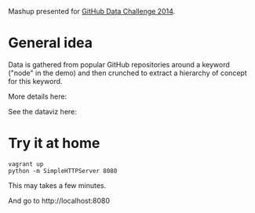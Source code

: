 Mashup presented for [GitHub Data Challenge 2014](https://github.com/blog/1864-third-annual-github-data-challenge).

General idea
===

Data is gathered from popular GitHub repositories around a keyword ("node" in the demo) and then crunched to extract a hierarchy of concept for this keyword.

More details here:

See the dataviz here:

Try it at home
===

```
vagrant up
python -m SimpleHTTPServer 8080
```

This may takes a few minutes.

And go to http://localhost:8080
